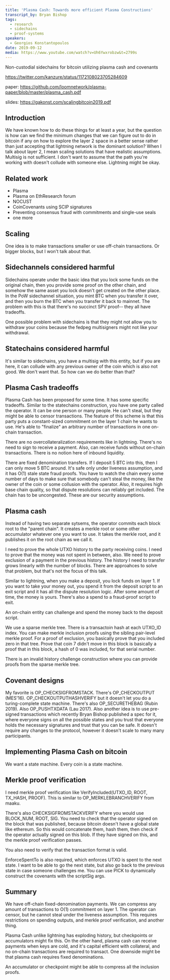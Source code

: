 ```yaml
---
title: 'Plasma Cash: Towards more efficient Plasma Constructions'
transcript_by: Bryan Bishop
tags:
  - research
  - sidechains
  - proof-systems
speakers:
  - Georgios Konstantopoulos
date: 2019-09-12
media: https://www.youtube.com/watch?v=Uh6Ywxrobzw&t=2799s
---
```

Non-custodial sidechains for bitcoin utilizing plasma cash and covenants

<https://twitter.com/kanzure/status/1172108023705284609>

paper: <https://github.com/loomnetwork/plasma-paper/blob/master/plasma_cash.pdf>

slides: <https://gakonst.com/scalingbitcoin2019.pdf>

## Introduction

We have known how to do these things for at least a year, but the question is how can we find the minimum changes that we can figure out to do in bitcoin if any on how to explore the layer 2 space in a better sense rather than just accepting that lightning network is the dominant solution? When I talk about layer 2, I mean scaling solutions that have realistic assumptions. Multisig is not sufficient. I don't want to assume that the path you're working with doesn't collude with someone else. Lightning might be okay.

## Related work

* Plasma
* Plasma on EthResearch forum
* NOCUST
* CoinCovenants using SCIP signatures
* Preventing consensus fraud with commitments and single-use seals
* one more

## Scaling

One idea is to make transactions smaller or use off-chain transactions. Or bigger blocks, but I won't talk about that.

## Sidechannels considered harmful

Sidechains operate under the basic idea that you lock some funds on the original chain, then you provide some proof on the other chain, and somehow the same asset you lock doesn't get created on the other place. In the PoW sidechannel situation, you mint BTC when you transfer it over, and then you burn the BTC when you transfer it back to mainnet. The problem with this is that there's no succinct SPV proof-- they all have tradeoffs.

One possible problem with sidechains is that they might not allow you to withdraw your coins because the fedpeg multisigners might not like your withdrawal.

## Statechains considered harmful

It's similar to sidechains, you have a multisig with this entity, but if you are here, it can collude with any previous owner of the coin which is also not good. We don't want that. So how can we do better than that?

## Plasma Cash tradeoffs

Plasma Cash has been proposed for some time. It has some specific tradeoffs. Similar to the statechains construction, you have one party called the operator. It can be one person or many people. He can't steal, but they might be able to censor transactions. The feature of this scheme is that this party puts a constant-sized commitment on the layer 1 chain he wants to use. He's able to "finalize" an arbitrary number of transactions in one on-chain transaction.

There are no overcollateralization requirements like in lightning. There's no need to sign to receive a payment. Also, can receive funds without on-chain transactions. There is no notion here of inbound liquidity.

There are fixed denomination transfers. If I deposit 5 BTC into this, then I can only move 5 BTC around. It's safe only under liveness assumption, and it has O(1) stale state fraud proofs. You have to watch the chain every some number of days to make sure that somebody can't steal the money, like the owner of the coin or some collusion with the operator. Also, it requires high base chain quality, so that dispute resolutions can reliably get included. The chain has to be uncongested. These are our security assumptions.

## Plasma cash

Instead of having two separate sytsems, the operator commits each block root to the "parent chain". It creates a merkle root or some other accumulator whatever one you want to use. It takes the merkle root, and it publishes it on the root chain as we call it.

I need to prove the whole UTXO history to the party receiving coins. I need to prove that the money was not spent in between, also.  We need to prove exclusion of a payment in the previous history. The history I need to transfer grows linearly with the number of blocks. There are approahces to solve that problem, but that's not the focus of this talk.

Similar to lightning, when you make a deposit, you lock funds on layer 1. If you want to take your money out, you spend it from the deposit script to an exit script and it has all the dispute resolution logic. After some amount of time, the money is yours. There's also a spend to a fraud-proof script to exit.

An on-chain entity can challenge and spend the money back to the deposit script.

We use a sparse merkle tree. There is a transactoin hash at each UTXO\_ID index. You can make merkle inclusion proofs using the sibling pair-level merkle proof. For a proof of exclusion, you basically prove that you included zero in that tree. Prove that coin 7 didn't move in this block is basically a proof that in this block, a hash of 0 was included, for that serial number.

There is an invalid history challenge construction where you can provide proofs from the sparse merkle tree.

## Covenant designs

My favorite is OP\_CHECKSIGFROMSTACK. There's OP\_CHECKOUTPUT (MES'16). OP\_CHECKOUTPUTHASHVERIFY but it doesn't let you do a turing-complete state machine. There's also OP\_SECURETHEBAG (Rubin 2019). Also OP\_PUSHTXDATA (Lau 2017). Also another idea is to use pre-signed transactions which recently Bryan Bishop published a spec for it, where everyone signs on all the possible states and you trust that everyone holds the necessary signatures and trust that you can be safe. It doesn't require any changes to the protocol, however it doesn't scale to many many participants.

## Implementing Plasma Cash on bitcoin

We want a state machine. Every coin is a state machine.

## Merkle proof verification

I need merkle proof verification like VerifyIncluded(UTXO\_ID, ROOT, TX\_HASH, PROOF). This is similar to OP\_MERKLEBRANCHVERIFY from maaku.

There's also CHECKSIGFROMSTACKVERIFY where you would use BLOCK\_NUM, ROOT, SIG. You need to check that the operator signed on the block that was published, because bitcoin doesn't have a global state like ethereum. So this would concatenate them, hash them, then check if the operator actually signed on this blob. If they have signed on this, and the merkle proof verification passes.

You also need to verify that the transaction format is valid.

EnforceSpentTo is also required, which enforces UTXO is spent to the next state. I want to be able to go the next state, but also go back to the previous state in case someone challenges me. You can use PICK to dynamically construct the covenants with the scriptSig args.

## Summary

We have off-chain fixed-denomination payments. We can compress any amount of transactions to O(1) commitment on layer 1. The operator can censor, but he cannot steal under the liveness assumption. This requires restrictions on spending outputs, and merkle proof verification, and another thing.

Plasma Cash unlike lightning has exploding history, but checkpoints or accumulators might fix this. On the other hand, plasma cash can receive payments when keys are cold, and it's capital efficient with collateral, and no on-chain transactions are required to transact. One downside might be that plasma cash requires fixed denominations.

An accumulator or checkpoint might be able to compress all the inclusion proofs.

